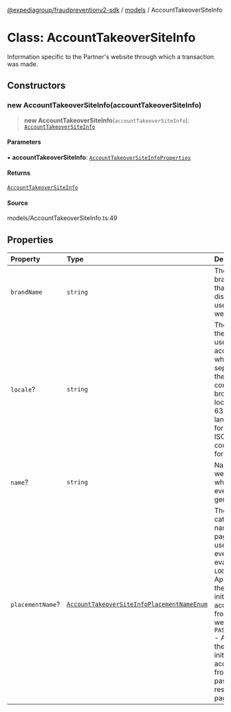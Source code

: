 [@expediagroup/fraudpreventionv2-sdk](../../index.md) / [models](../index.md) / AccountTakeoverSiteInfo

# Class: AccountTakeoverSiteInfo

Information specific to the Partner\'s website through which a transaction was made.

## Constructors

### new AccountTakeoverSiteInfo(accountTakeoverSiteInfo)

> **new AccountTakeoverSiteInfo**(`accountTakeoverSiteInfo`): [`AccountTakeoverSiteInfo`](AccountTakeoverSiteInfo.md)

#### Parameters

▪ **accountTakeoverSiteInfo**: [`AccountTakeoverSiteInfoProperties`](../interfaces/AccountTakeoverSiteInfoProperties.md)

#### Returns

[`AccountTakeoverSiteInfo`](AccountTakeoverSiteInfo.md)

#### Source

models/AccountTakeoverSiteInfo.ts:49

## Properties

| Property | Type | Description | Source |
| :------ | :------ | :------ | :------ |
| `brandName` | `string` | The trademark brand name that is displayed to a user on the website. | models/AccountTakeoverSiteInfo.ts:42 |
| `locale`? | `string` | The locale of the website a user is accessing, which is separate from the user configured browser locale, in ISO 639-2 language code format and in ISO 3166-1 country code format. | models/AccountTakeoverSiteInfo.ts:32 |
| `name`? | `string` | Name of the website from which the event is generated. | models/AccountTakeoverSiteInfo.ts:37 |
| `placementName`? | [`AccountTakeoverSiteInfoPlacementNameEnum`](../type-aliases/AccountTakeoverSiteInfoPlacementNameEnum.md) | The categorized name of the page where a user initiated event is being evaluated. - `LOGIN` - Applicable if the user initiated this account event from a login web page. - `PASSWORD_RESET` - Applicable if the user initiated this account event from a password reset web page. | models/AccountTakeoverSiteInfo.ts:47 |
